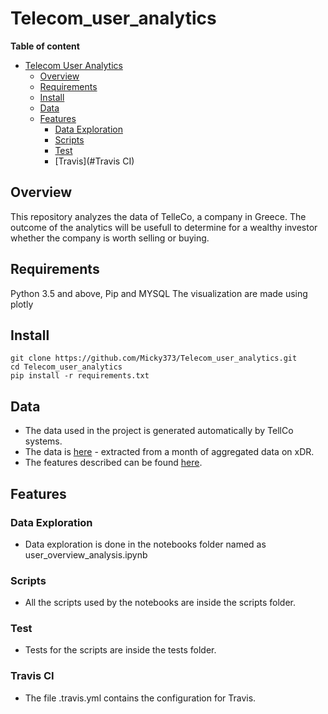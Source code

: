 # Telecom_user_analytics

**Table of content**

- [Telecom User Analytics](#Telecom_user_analytics)
  - [Overview](#overview)
  - [Requirements](#requirements)
  - [Install](#install)
  - [Data](#data)
  - [Features](#features)
    - [Data Exploration](#data-exploration)
    - [Scripts](#scripts)
    - [Test](#test)
    - [Travis](#Travis CI)

## Overview

This repository analyzes the data of TelleCo, a company in Greece. The outcome of the analytics will be usefull to determine for a wealthy investor whether the company is worth selling or buying.

## Requirements
  Python 3.5 and above, Pip and MYSQL
  The visualization are made using plotly

## Install
```
git clone https://github.com/Micky373/Telecom_user_analytics.git
cd Telecom_user_analytics
pip install -r requirements.txt
```

## Data
  - The data used in the project is generated automatically by TellCo systems.
  - The data is [here](https://docs.google.com/spreadsheets/d/1UXgtCVtB75-tkEfwGEV4pEw_uBcvXX3J/edit?usp=sharing&ouid=105193269694034938380&rtpof=true&sd=true) - extracted from a month of aggregated data on xDR. 
  - The features described can be found [here](https://docs.google.com/spreadsheets/d/1EDo8PyBRGMu5n3DoP5NfhxxSq_9yA5ro/edit?usp=sharing&ouid=105193269694034938380&rtpof=true&sd=true).

## Features

### Data Exploration
  - Data exploration is done in the notebooks folder named as user_overview_analysis.ipynb

### Scripts
 - All the scripts used by the notebooks are inside the scripts folder.

### Test
 - Tests for the scripts are inside the tests folder.

### Travis CI
  - The file .travis.yml contains the configuration for Travis.
